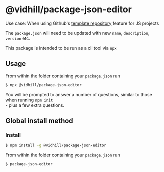 # @vidhill/package-json-editor

Use case:
When using Github's [template repository](https://docs.github.com/en/github/creating-cloning-and-archiving-repositories/creating-a-repository-on-github/creating-a-template-repository) feature for JS projects

The `package.json` will need to be updated with new `name`, `description`, `version` etc.

This package is intended to be run as a cli tool via `npx`

## Usage

From within the folder containing your `package.json` run

```bash
$ npx @vidhill/package-json-editor
```

You will be prompted to answer a number of questions, similar to those when running `npm init`  
\- plus a few extra questions.

## Global install method

### Install

```bash
$ npm install -g @vidhill/package-json-editor
```

From within the folder containing your `package.json` run

```bash
$ package-json-editor
```
